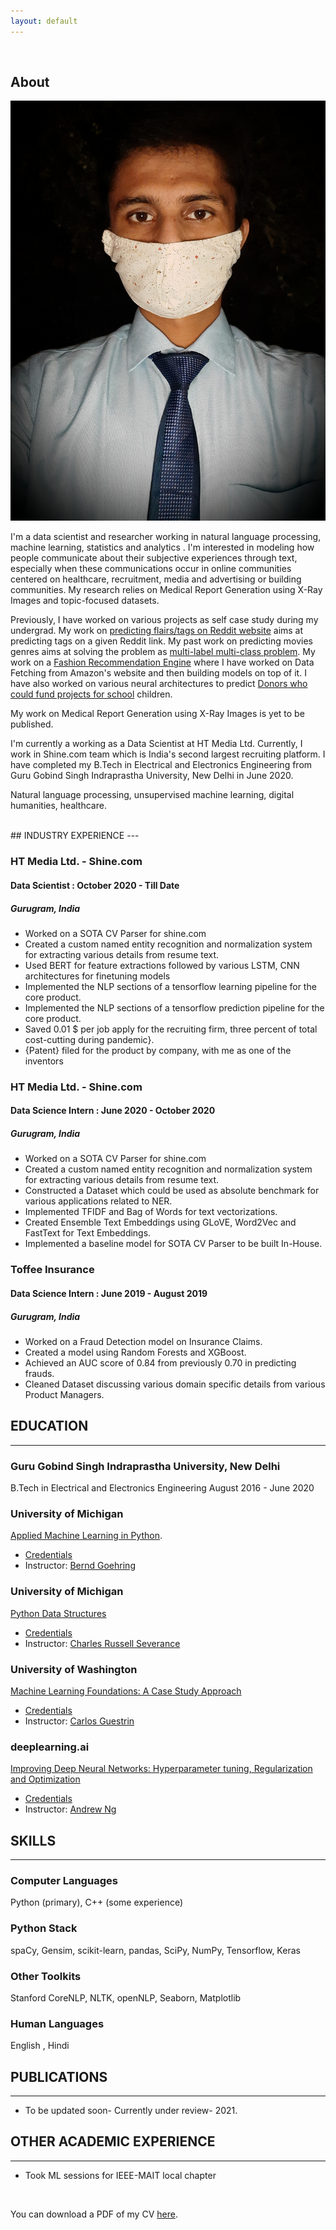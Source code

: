 ```yaml
---
layout: default
---
```


<br>

## About

<img class="profile-picture" src="20210123_165431.jpg">

I'm a data scientist and researcher working in natural language processing, machine learning, statistics and analytics . I'm interested in modeling how people communicate about their subjective experiences through text, especially when these communications occur in online communities centered on healthcare, recruitment, media and advertising or building communities. My research relies on Medical Report Generation using X-Ray Images and topic-focused datasets. 

Previously, I have worked on various projects as self case study during my undergrad. My work on [predicting flairs/tags on Reddit website](https://github.com/aman-sawarn/Reddit-Flair-Detection) aims at predicting tags on a given Reddit link. 
My past work on predicting movies genres aims at solving the problem as [multi-label multi-class problem](https://medium.com/towards-artificial-intelligence/keras-for-multi-label-text-classification-86d194311d0e). My work on a [Fashion Recommendation Engine](https://github.com/aman-sawarn/Amazon-Fashion-Discovery-Engine) where I have worked on Data Fetching from Amazon's website and then building models on top of it.  I have also worked on various neural architectures to predict [Donors who could fund projects for school](https://github.com/aman-sawarn/Donor-Choose-Automation) children. 

My work on Medical Report Generation using X-Ray Images is yet to be published.


I'm currently a working as a Data Scientist at HT Media Ltd. Currently, I work in Shine.com team which is India's second largest recruiting platform.  I have completed my B.Tech in Electrical and Electronics Engineering from Guru Gobind Singh Indraprastha University, New Delhi in June 2020. 


Natural language processing, unsupervised machine learning, digital humanities, healthcare.





<br>
## INDUSTRY EXPERIENCE
---

### HT Media Ltd. - Shine.com
#### Data Scientist  :  October 2020 - Till Date 
##### Gurugram, India  

* Worked on a SOTA CV Parser for shine.com
* Created a custom named entity recognition and normalization system for extracting various details from resume text.
* Used BERT for feature extractions followed by various LSTM, CNN architectures for finetuning models
* Implemented the NLP sections of a tensorflow learning pipeline for the core product.
* Implemented the NLP sections of a tensorflow prediction pipeline for the core product.
* Saved 0.01 $ per job apply for the recruiting firm,  three percent of total cost-cutting during pandemic}.
* {Patent} filed for the product by company, with me as one of the inventors



### HT Media Ltd. - Shine.com
#### Data Science Intern  :   June 2020 - October 2020
##### Gurugram, India  

* Worked on a SOTA CV Parser for shine.com
* Created a custom named entity recognition and normalization system for extracting various details from resume text.
* Constructed a Dataset which could be used as absolute benchmark for various applications related to NER.
* Implemented TFIDF and Bag of Words for text vectorizations.
* Created Ensemble Text Embeddings using GLoVE, Word2Vec and FastText for Text Embeddings. 
* Implemented a baseline model for SOTA CV Parser to be built In-House. 



### Toffee Insurance
#### Data Science Intern   :   June 2019 - August 2019
##### Gurugram, India  

* Worked on a Fraud Detection model on Insurance Claims. 
* Created a model using Random Forests and XGBoost.
* Achieved an AUC score of 0.84 from previously 0.70 in predicting frauds.
* Cleaned Dataset discussing various domain specific details from various Product Managers.





## EDUCATION 
---



### Guru Gobind Singh Indraprastha University, New Delhi
B.Tech in Electrical and Electronics Engineering
August 2016 - June 2020



### University of Michigan
[Applied Machine Learning in Python](https://www.coursera.org/learn/python-machine-learning).       
* [Credentials](https://www.coursera.org/account/accomplishments/verify/F3XLLRXQ2E6Y) 
* Instructor: [Bernd Goehring](https://www.coursera.org/instructor/kevyn-ct)



### University of Michigan
[Python Data Structures](https://www.coursera.org/learn/python-data)          
* [Credentials](https://www.coursera.org/account/accomplishments/verify/U5J535AWPELN) 
* Instructor: [Charles Russell Severance](https://www.coursera.org/instructor/drchuck)



### University of Washington
[Machine Learning Foundations: A Case Study Approach](https://www.coursera.org/learn/ml-foundations)       
* [Credentials](https://www.coursera.org/account/accomplishments/verify/3SV2AB4U79F3) 
* Instructor: [Carlos Guestrin](https://www.coursera.org/instructor/guestrin)



### deeplearning.ai
[Improving Deep Neural Networks: Hyperparameter tuning, Regularization and Optimization](https://www.coursera.org/learn/deep-neural-network)    
* [Credentials](https://www.coursera.org/account/accomplishments/verify/7R7MPNFAMMRE) 
* Instructor: [Andrew Ng](https://www.coursera.org/instructor/andrewng)







## SKILLS
---




### Computer Languages

Python (primary), C++ (some experience)

### Python Stack

spaCy, Gensim, scikit-learn, pandas, SciPy, NumPy, Tensorflow, Keras

### Other Toolkits

Stanford CoreNLP, NLTK, openNLP, Seaborn, Matplotlib

### Human Languages

English ,  Hindi






## PUBLICATIONS
---

* To be updated soon- Currently under review- 2021.


## OTHER ACADEMIC EXPERIENCE
---

* Took ML sessions for IEEE-MAIT local chapter  



<br>

You can download a PDF of my CV [here](https://github.com/aman-sawarn/aman-sawarn.github.io/blob/master/resources/Aman_Sawarn_Resume__Data_Scientist_%20june10.pdf).

<br>



<!-- ---




<br>
<br> -->



<br><br><br>

